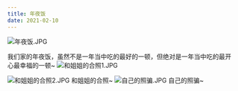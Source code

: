 ```yaml
---
title: 年夜饭
date: 2021-02-10
---
```


![年夜饭.JPG](https://cdn.xiaming.com.cn/file/xiamingcomcn/2021/02/年夜饭.JPG)

我们家的年夜饭，虽然不是一年当中吃的最好的一顿，但绝对是一年当中吃的最开心最幸福的一顿~<!--more-->
![和姐姐的合照1.JPG](https://cdn.xiaming.com.cn/file/xiamingcomcn/2021/02/和姐姐的合照1.JPG)

![和姐姐的合照2.JPG](https://cdn.xiaming.com.cn/file/xiamingcomcn/2021/02/和姐姐的合照2.JPG)
和姐姐的合照~
![自己的照骗.JPG](https://cdn.xiaming.com.cn/file/xiamingcomcn/2021/02/自己的照骗.JPG)
自己的照骗~
